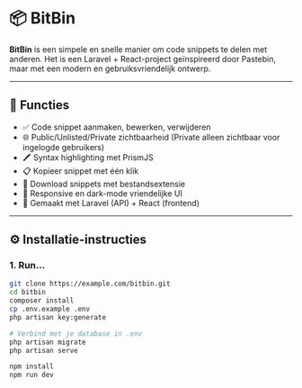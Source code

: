 # 📦 BitBin

**BitBin** is een simpele en snelle manier om code snippets te delen met anderen. Het is een Laravel + React-project geïnspireerd door Pastebin, maar met een modern en gebruiksvriendelijk ontwerp.

---

## 🚀 Functies

- ✅ Code snippet aanmaken, bewerken, verwijderen
- 🌐 Public/Unlisted/Private zichtbaarheid (Private alleen zichtbaar voor ingelogde gebruikers)
- 🖍️ Syntax highlighting met PrismJS
- 📋 Kopieer snippet met één klik
- 💾 Download snippets met bestandsextensie
- 🧹 Responsive en dark-mode vriendelijke UI
- 🧠 Gemaakt met Laravel (API) + React (frontend)

---

## ⚙️ Installatie-instructies

### 1. Run...

```bash
git clone https://example.com/bitbin.git
cd bitbin
composer install
cp .env.example .env
php artisan key:generate

# Verbind met je database in .env
php artisan migrate
php artisan serve

npm install
npm run dev
